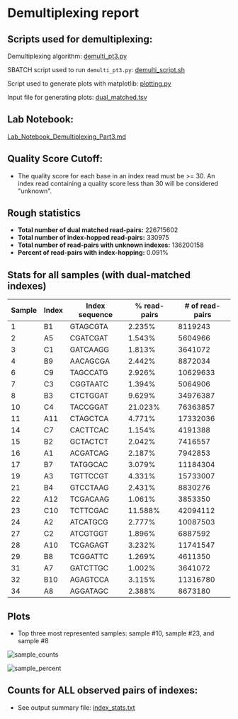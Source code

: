 # Demultiplexing report

## Scripts used for demultiplexing:
Demultiplexing algorithm: [demulti_pt3.py](https://github.com/lenarayneallen/Demultiplex/blob/47d2fb9b2b404d22d1b7d972b0b566176becc3eb/Assignment-the-third/demulti_pt3.py)

SBATCH script used to run `demulti_pt3.py`: [demulti_script.sh](https://github.com/lenarayneallen/Demultiplex/blob/47d2fb9b2b404d22d1b7d972b0b566176becc3eb/Assignment-the-third/demulti_script.sh)

Script used to generate plots with matplotlib: [plotting.py](https://github.com/lenarayneallen/Demultiplex/blob/47d2fb9b2b404d22d1b7d972b0b566176becc3eb/Assignment-the-third/plotting.py)

Input file for generating plots: [dual_matched.tsv](https://github.com/lenarayneallen/Demultiplex/blob/47d2fb9b2b404d22d1b7d972b0b566176becc3eb/Assignment-the-third/dual_matched.tsv)

## Lab Notebook:
[Lab_Notebook_Demultiplexing_Part3.md](https://github.com/lenarayneallen/Demultiplex/blob/47d2fb9b2b404d22d1b7d972b0b566176becc3eb/Assignment-the-third/Lab_Notebook_Demultiplexing_Part3.md)

## Quality Score Cutoff:
- The quality score for each base in an index read must be >= 30. An index read containing a quality score less than 30 will be considered "unknown". 

## Rough statistics
- **Total number of dual matched read-pairs:** 226715602
- **Total number of index-hopped read-pairs:** 330975
- **Total number of read-pairs with unknown indexes:** 136200158
- **Percent of read-pairs with index-hopping:** 0.091%

## Stats for all samples (with dual-matched indexes)

| Sample | Index | Index sequence | % read-pairs | # of read-pairs |
| --- | --- | --- | --- | --- |
| 1 | B1 | GTAGCGTA | 2.235% | 8119243 |
| 2 | A5 | CGATCGAT | 1.543% | 5604966 |
| 3 | C1 | GATCAAGG | 1.813% | 3641072 |
| 4 | B9 | AACAGCGA | 2.442% | 8872034 |
| 6 | C9 | TAGCCATG | 2.926% | 10629633 |
| 7 | C3 | CGGTAATC | 1.394% | 5064906 |
| 8 | B3 | CTCTGGAT | 9.629% | 34976387 |
| 10 | C4 | TACCGGAT | 21.023% | 76363857 |
| 11 | A11 | CTAGCTCA | 4.771% | 17332036 |
| 14 | C7 | CACTTCAC | 1.154% | 4191388 |
| 15 | B2 | GCTACTCT | 2.042% | 7416557 |
| 16 | A1 | ACGATCAG | 2.187% | 7942853 |
| 17 | B7 | TATGGCAC | 3.079% | 11184304 |
| 19 | A3 | TGTTCCGT | 4.331% | 15733007 |
| 21 | B4 | GTCCTAAG | 2.431% | 8830276 |
| 22 | A12 | TCGACAAG | 1.061% | 3853350 |
| 23 | C10 | TCTTCGAC | 11.588% | 42094112 |
| 24 | A2 | ATCATGCG | 2.777% | 10087503 |
| 27 | C2 | ATCGTGGT | 1.896% | 6887592 |
| 28 | A10 | TCGAGAGT | 3.232% | 11741547 |
| 29 | B8 | TCGGATTC | 1.269% | 4611350 |
| 31 | A7 | GATCTTGC | 1.002% | 3641072 |
| 32 | B10 | AGAGTCCA | 3.115% | 11316780 |
| 34 | A8 | AGGATAGC | 2.388% | 8673180 |



## Plots

- Top three most represented samples: sample #10, sample #23, and sample #8

![sample_counts](https://github.com/user-attachments/assets/1005750d-4221-41cd-9482-b8906b7d82dc)

![sample_percent](https://github.com/user-attachments/assets/dbdb5684-1d6c-4427-994b-32727081b7a2)

## Counts for ALL observed pairs of indexes:
- See output summary file: [index_stats.txt](https://github.com/lenarayneallen/Demultiplex/blob/47d2fb9b2b404d22d1b7d972b0b566176becc3eb/Assignment-the-third/index_stats.txt)
